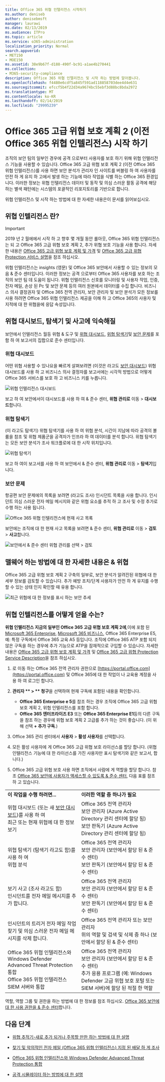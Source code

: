 ```yaml
---
title: Office 365 위협 인텔리전스 시작하기
ms.author: deniseb
author: denisebmsft
manager: laurawi
ms.date: 02/13/2019
ms.audience: ITPro
ms.topic: article
ms.service: o365-administration
localization_priority: Normal
search.appverid:
- MET150
- MOE150
ms.assetid: 38e9b67f-d188-490f-bc91-a1ae4b270441
ms.collection:
- M365-security-compliance
description: Office 365 위협 인텔리전스 및 시작 하는 방법에 알아봅니다.
ms.openlocfilehash: f4480e6cdf5a845f591ad118858703dee4d4e631
ms.sourcegitcommit: efccf5b4f22d34a9674bc55ebf3d88bc8bda2972
ms.translationtype: MT
ms.contentlocale: ko-KR
ms.lasthandoff: 02/14/2019
ms.locfileid: "29995239"
---
```

# <a name="get-started-with-office-365-advanced-threat-protection-plan-2-formerly-office-365-threat-intelligence"></a>Office 365 고급 위협 보호 계획 2 (이전 Office 365 위협 인텔리전스) 시작 하기

조직의 보안 팀의 일부인 경우에 공격 으로부터 사용자를 보호 하기 위해 위협 인텔리전스 기능을 사용할 수 있습니다. Office 365 고급 위협 보호 계획 2 (이전 Office 365 위협 인텔리전스)를 사용 하면 보안 분석가 관리자 인 사이트를 버블링 하 여 사용자를 안전 하 게 유지 하 고에서 발생 하는 기능에 따라 작업을 식별 하는 Office 365 환경입니다. 이러한 정보는 위협 인텔리전스 데이터 및 동작 및 의심 스러운 활동 공격에 해당 하는 별색 패턴에는 시스템의 포괄적인 리포지토리를 기반으로 합니다.
  
위협 인텔리전스 및 시작 하는 방법에 대 한 자세한 내용은이 문서를 읽어보십시오.
  
## <a name="what-is-threat-intelligence"></a>위협 인텔리전스 란?

> [!IMPORTANT]
> 2019 년 2 월에에서 시작 하 고 향후 몇 개월 동안 롤아웃, Office 365 위협 인텔리전스는 되 고 Office 365 고급 위협 보호 계획 2, 추가 위협 보호 기능을 사용 합니다. 자세한 내용은 [Office 365 고급 위협 보호 계획 및 가격](https://products.office.com/exchange/advance-threat-protection) 및 [Office 365 고급 위협 Protection 서비스 설명](https://docs.microsoft.com/office365/servicedescriptions/office-365-advanced-threat-protection-service-description)을 참조 하십시오.

위협 인텔리전스는 insights (영문) 및 Office 365 보안에서 사용할 수 있는 정보의 모음 &amp; 준수 센터입니다. 이러한 정보는 공격 으로부터 Office 365 사용자를 보호 하는 조직의 보안 팀 데 도움이 됩니다. 위협 인텔리전스 신호를 모니터링 및 사용자 작업, 인증, 전자 메일, 손상 된 Pc 및 보안 문제 등의 여러 원본에서 데이터를 수집 합니다. 비즈니스 의사 결정권자 및 Office 365 전역 관리자, 보안 관리자 및 보안 분석가 모든 정보를 사용 하려면 Office 365 위협 인텔리전스 제공을 이해 하 고 Office 365의 사용자 및 지적에 대 한 위협을에 응답 속성입니다.
  
## <a name="get-acquainted-with-the-threat-dashboard-explorer-and-incidents"></a>위협 대시보드, 탐색기 및 사고에 익숙해질

보안에서 인텔리전스 월등 위협 &amp; 도구 및 [위협 대시보드](get-started-with-ti.md#dashboard), [위협 탐색기](get-started-with-ti.md#explorer)및 [보안 문제](get-started-with-ti.md#incidents)를 포함 하 여 보고서의 집합으로 준수 센터입니다.
  
### <a name="threat-dashboard"></a>위협 대시보드

어떤 위협 사용할 수 있나요을 빠르게 살펴보려면 (이것은 라고도 [보안 대시보드](security-dashboard.md)) 위협 대시보드를 사용 하 고 비즈니스 의사 결정자를 보고서에는 시각적 방법으로 어떻게 Office 365 서비스를 보호 하 고 비즈니스 키를 누릅니다.
  
![위협 인텔리전스 대시보드](media/ce013a31-3f80-4d09-bb95-bfb7623b8bc4.png)
  
보고 하 여 보안에서이 대시보드를 사용 하 여 &amp; 준수 센터, **위협 관리로** 이동 \> **대시보드**합니다.
  
### <a name="threat-explorer"></a>위협 탐색기

(이 라고도 탐색기) 위협 탐색기를 사용 하 여 위협 분석, 시간이 지남에 따라 공격의 볼륨을 참조 및 위협 제품군을 공격자가 인프라 하 여 데이터를 분석 합니다. 위협 탐색기는 모든 보안 분석가 조사 워크플로에 대 한 시작 위치입니다.
  
![위협 탐색기](media/7a7cecee-17f0-4134-bcb8-7cee3f3c3890.png)
  
보고 하 여이 보고서를 사용 하 여 보안에서 &amp; 준수 센터, **위협 관리로** 이동 \> **탐색기**입니다.
  
 ### <a name="incidents"></a>보안 문제

항공편 보안 문제에의 목록을 보려면 (라고도 조사) 인시던트 목록을 사용 합니다. 인시던트 의심 스러운 전자 메일 메시지와 같은 위협 요소를 추적 하 고 조사 및 수정 추가로 수행 하는 사용 됩니다.
  
![Office 365 위협 인텔리전스에 현재 사고 목록](media/acadd4c7-d2de-4146-aeb8-90cfad805a9c.png)
  
보안에는 조직에 대 한 현재 사고 목록을 보려면 &amp; 준수 센터, **위협 관리로** 이동 \> **검토** \> **사고**합니다.
  
![보안에서 &amp; 준수 센터 위협 관리를 선택 \> 검토](media/e0f46454-fa38-40f0-a120-b595614d1d22.png)
  
## <a name="learn-more-about-malware-amp-threats"></a>맬웨어 하는 방법에 대 한 자세한 내용은 &amp; 위협

Office 365 고급 위협 보호 계획 2 구축의 일부로, 보안 분석가 알려진된 위협에 대 한 세부 정보를 검토할 수 있습니다. 추가 예방 조치/단계 사용자가 안전 하 게 유지를 수행할 수 있는 상태 인지 확인할 때 유용 합니다.
  
![최근 위협에 대 한 정보를 표시 하는 보안 추세](media/11e7d40d-139b-4c56-8d52-c091c8654151.png) 
  
## <a name="how-do-we-get-threat-intelligence"></a>위협 인텔리전스를 어떻게 얻을 수는?

**위협 인텔리전스 지금의 일부인 Office 365 고급 위협 보호 계획 2에**,이에 포함 된 [Microsoft 365 Enterprise](https://www.microsoft.com/microsoft-365/enterprise/home), [Microsoft 365 비즈니스](https://www.microsoft.com/microsoft-365/business), Office 365 Enterprise E5, 예: 특정 구독에서 Office 365 교육 A5 등입니다. 조직에 Office 365 ATP 포함 되지 않은 구독을 하는 경우에 추가 기능으로 ATP을 잠재적으로 구입할 수 있습니다. 자세한 내용은 [Office 365 고급 위협 보호 계획 및 가격](https://products.office.com/exchange/advance-threat-protection) 및 [Office 365 고급 위협 Protection Service Description](https://docs.microsoft.com/en-us/office365/servicedescriptions/office-365-advanced-threat-protection-service-description#whats-new-in-office-365-advanced-threat-protection-atp)을 참조 하십시오.
  
1. 로 이동 하는 Office 365 전역 관리자 권한으로 [https://portal.office.com](https://portal.office.com) 및 Office 365에 대 한 작업이 나 교육용 계정을 사용 하 여 로그인 합니다. 
    
2. **관리자 ** \> ** 청구**을 선택하여 현재 구독에 포함된 내용을 확인합니다. 

    - **Office 365 Enterprise e 5**를 참조 하는 경우 조직에 Office 365 고급 위협 보호 계획 2, 위협 인텔리전스를 포함 합니다. 
    - **Office 365 엔터프라이즈 E3** 또는 **Office 365 Enterprise E1**등의 다른 구독을 참조 하는 경우에 위협 보호 계획 2 고급를 추가 하는 것이 좋습니다. (이 위해 선택 **+ 추가 구독**.)
    
3. Office 365 관리 센터에서 **사용자** \> **활성 사용자**를 선택합니다.
    
5. 모든 활성 사용자에 게 Office 365 고급 위협 보호 라이선스를 할당 합니다. (위협 인텔리전스 기능에 대 한 라이선스를 가진 사용자만 표시 탐색기와 같은 보고서, 합니다.)
    
6. Office 365 고급 위협 보호 사용 하면 조직에서 사람에 게 역할을 할당 합니다. 참조 [Office 365 보안에 사용자가 액세스할 수 있도록 &amp; 준수 센터](grant-access-to-the-security-and-compliance-center.md), 다음 표를 참조 하 고 있습니다.
    
|||
|:-----|:-----|
|**이 작업을 수행 하려면...** <br/> |**이러한 역할 중 하나가 필요** <br/> |
|위협 대시보드 (또는 새 [보안 대시보드](security-dashboard.md))를 사용 하 여  <br/> 최근 또는 현재 위협에 대 한 정보 보기  <br/> |Office 365 전역 관리자  <br/> 보안 관리자 (Azure Active Directory 관리 센터에 할당 됨)  <br/> 보안 판독기 (Azure Active Directory 관리 센터에 할당 됨)  <br/> |
|위협 탐색기 (탐색기 라고도 함)를 사용 하 여  <br/> 위협 분석  <br/> |Office 365 전역 관리자  <br/> 보안 관리자 (보안에서 할당 된 &amp; 준수 센터)  <br/> 보안 판독기 (보안에서 할당 된 &amp; 준수 센터)  <br/> |
|보기 사고 (조사 라고도 함) <br/> 인시던트를 전자 메일 메시지를 추가 합니다.  <br/> |Office 365 전역 관리자  <br/> 보안 관리자 (보안에서 할당 된 &amp; 준수 센터)  <br/> 보안 판독기 (보안에서 할당 된 &amp; 준수 센터)  <br/> |
|인시던트의 트리거 전자 메일 작업  <br/> 찾기 및 의심 스러운 전자 메일 메시지를 삭제 합니다.  <br/> |Office 365 전역 관리자 또는 보안 관리자  <br/> 위의 역할 및 검색 및 삭제 중 하나 (보안에서 할당 된 &amp; 준수 센터)  <br/> |
|Office 365 위협 인텔리전스와 Windows Defender Advanced Threat Protection 통합  <br/> Office 365 위협 인텔리전스 SIEM 서버와 통합  <br/> |Office 365 전역 관리자  <br/> 보안 관리자 (보안에서 할당 된 &amp; 준수 센터)  <br/> 추가 응용 프로그램 (예: Windows Defender 고급 위협 보호 포털 또는 SIEM 서버)에 할당 된 적절 한 역할  <br/> |
   
역할, 역할 그룹 및 권한을 하는 방법에 대 한 정보를 참조 하십시오. [Office 365 보안에 대 한 사용 권한을 &amp; 준수 센터](permissions-in-the-security-and-compliance-center.md)합니다.
    
## <a name="next-steps"></a>다음 단계

- [위협 추적기-새로 추가 되거나 주목할 만한 하는 방법에 대 한 설명](threat-trackers.md)
    
- [찾기 및 악의적인 전자 메일 (Office 365 위협 인텔리전스) 지정 된 배달 하 게 조사](investigate-malicious-email-that-was-delivered.md)
    
- [Office 365 위협 인텔리전스와 Windows Defender Advanced Threat Protection 통합](integrate-office-365-ti-with-wdatp.md)
    
- [공격 시뮬레이터 하는 방법에 대 한 설명](attack-simulator.md)
  


